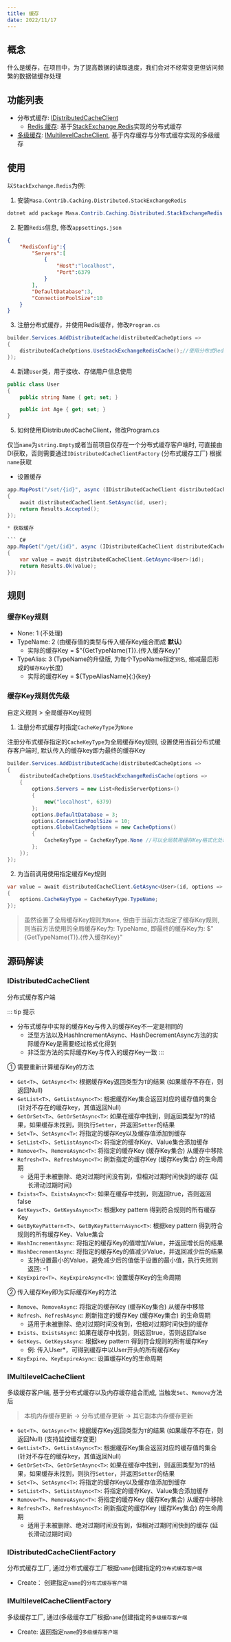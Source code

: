 ```yaml
---
title: 缓存
date: 2022/11/17
---
```


## 概念

什么是缓存，在项目中，为了提高数据的读取速度，我们会对不经常变更但访问频繁的数据做缓存处理

## 功能列表

* 分布式缓存: [IDistributedCacheClient](#IDistributedCacheClient)
    * [Redis 缓存](../../contribs/cache/stackexchange-redis.md): 基于[StackExchange.Redis](https://github.com/StackExchange/StackExchange.Redis)实现的分布式缓存
* [多级缓存](../../contribs/cache/multilevel-cache.md): [IMultilevelCacheClient](#IMultilevelCacheClient), 基于内存缓存与分布式缓存实现的多级缓存

## 使用

以`StackExchange.Redis`为例:

1. 安装`Masa.Contrib.Caching.Distributed.StackExchangeRedis`

``` powershell
dotnet add package Masa.Contrib.Caching.Distributed.StackExchangeRedis
```

2. 配置`Redis`信息, 修改`appsettings.json`

``` appsettings.json
{
    "RedisConfig":{
        "Servers":[
            {
                "Host":"localhost",
                "Port":6379
            }
        ],
        "DefaultDatabase":3,
        "ConnectionPoolSize":10
    }
}
```

3. 注册分布式缓存，并使用Redis缓存，修改`Program.cs`

``` C#
builder.Services.AddDistributedCache(distributedCacheOptions =>
{
    distributedCacheOptions.UseStackExchangeRedisCache();//使用分布式Redis缓存, 默认使用本地`RedisConfig`节点的配置
});
```

4. 新建`User`类，用于接收、存储用户信息使用

``` C#
public class User
{
    public string Name { get; set; }

    public int Age { get; set; }
}
```

5. 如何使用IDistributedCacheClient，修改Program.cs

仅当`name`为`string.Empty`或者当前项目仅存在一个分布式缓存客户端时, 可直接由DI获取，否则需要通过`IDistributedCacheClientFactory` (分布式缓存工厂) 根据`name`获取

* 设置缓存

``` C#
app.MapPost("/set/{id}", async (IDistributedCacheClient distributedCacheClient, [FromRoute] string id, [FromBody] User user) =>
{
    await distributedCacheClient.SetAsync(id, user);
    return Results.Accepted();
});

* 获取缓存

``` C#
app.MapGet("/get/{id}", async (IDistributedCacheClient distributedCacheClient, [FromRoute] string id) =>
{
    var value = await distributedCacheClient.GetAsync<User>(id);
    return Results.Ok(value);
});
```

## 规则

### 缓存Key规则

* None: 1 (不处理)
* TypeName: 2 (由缓存值的类型与传入缓存Key组合而成 **默认**)
    * 实际的缓存Key = $"{GetTypeName(T)}.{传入缓存Key}"
* TypeAlias: 3 (TypeName的升级版, 为每个TypeName指定`别名`, 缩减最后形成的`缓存Key`长度)
    * 实际的缓存Key = ${TypeAliasName}{:}{key}

### 缓存Key规则优先级

自定义规则 > 全局缓存Key规则

1. 注册分布式缓存时指定`CacheKeyType`为`None`

注册分布式缓存指定的`CacheKeyType`为全局缓存Key规则, 设置使用当前分布式缓存客户端时, 默认传入的缓存key即为最终的缓存Key

``` C#
builder.Services.AddDistributedCache(distributedCacheOptions =>
{
    distributedCacheOptions.UseStackExchangeRedisCache(options =>
    {
        options.Servers = new List<RedisServerOptions>()
        {
            new("localhost", 6379)
        };
        options.DefaultDatabase = 3;
        options.ConnectionPoolSize = 10;
        options.GlobalCacheOptions = new CacheOptions()
        {
            CacheKeyType = CacheKeyType.None //可以全局禁用缓存Key格式化处理
        };
    });
});
```

2. 为当前调用使用指定缓存Key规则
 
``` C#
var value = await distributedCacheClient.GetAsync<User>(id, options =>
{
    options.CacheKeyType = CacheKeyType.TypeName;
});
```

> 虽然设置了全局缓存Key规则为`None`, 但由于当前方法指定了缓存Key规则, 则当前方法使用的全局缓存Key为: TypeName, 即最终的缓存Key为: $"{GetTypeName(T)}.{传入缓存Key}"

## 源码解读

### IDistributedCacheClient

分布式缓存客户端

<!-- 以下方法会根据全局缓存Key的规则配置以及传入缓存Key的规则配置，检测是否需要格式化缓存Key，对需要格式化Key的操作按照缓存Key格式化规则进行处理，[详细查看](#缓存Key的生成规则):  -->
::: tip 提示
* 分布式缓存中实际的缓存Key与传入的缓存Key不一定是相同的
    * 泛型方法以及HashIncrementAsync、HashDecrementAsync方法的实际缓存Key是需要经过格式化得到
    * 非泛型方法的实际缓存Key与传入的缓存Key一致
:::

① 需要重新计算缓存Key的方法

* `Get<T>`、`GetAsync<T>`: 根据缓存Key返回类型为`T`的结果 (如果缓存不存在，则返回Null)
* `GetList<T>`、`GetListAsync<T>`: 根据缓存Key集合返回对应的缓存值的集合 (针对不存在的缓存key，其值返回Null)
* `GetOrSet<T>`、`GetOrSetAsync<T>`: 如果在缓存中找到，则返回类型为`T`的结果，如果缓存未找到，则执行`Setter`，并返回`Setter`的结果
* `Set<T>`、`SetAsync<T>`: 将指定的缓存Key以及缓存值添加到缓存
* `SetList<T>`、`SetListAsync<T>`: 将指定的缓存Key、Value集合添加缓存
* `Remove<T>`、`RemoveAsync<T>`: 将指定的缓存Key (缓存Key集合) 从缓存中移除
* `Refresh<T>`、`RefreshAsync<T>`: 刷新指定的缓存Key (缓存Key集合) 的生命周期
  * 适用于未被删除、绝对过期时间没有到，但相对过期时间快到的缓存 (延长滑动过期时间)
* `Exists<T>`、`ExistsAsync<T>`: 如果在缓存中找到，则返回true，否则返回false
* `GetKeys<T>`、`GetKeysAsync<T>`: 根据key pattern 得到符合规则的所有缓存Key
* `GetByKeyPattern<T>`、`GetByKeyPatternAsync<T>`: 根据key pattern 得到符合规则的所有缓存Key、Value集合
* `HashIncrementAsync`: 将指定的缓存Key的值增加Value，并返回增长后的结果
* `HashDecrementAsync`: 将指定的缓存Key的值减少Value，并返回减少后的结果
  * 支持设置最小的Value，避免减少后的值低于设置的最小值，执行失败则返回: -1
* `KeyExpire<T>`、`KeyExpireAsync<T>`: 设置缓存Key的生命周期

② 传入缓存Key即为实际缓存Key的方法

* `Remove`、`RemoveAsync`: 将指定的缓存Key (缓存Key集合) 从缓存中移除
* `Refresh`、`RefreshAsync`: 刷新指定的缓存Key (缓存Key集合) 的生命周期
  * 适用于未被删除、绝对过期时间没有到，但相对过期时间快到的缓存
* `Exists`、`ExistsAsync`: 如果在缓存中找到，则返回true，否则返回false
* `GetKeys`、`GetKeysAsync`: 根据key pattern 得到符合规则的所有缓存Key
  * 例: 传入User*，可得到缓存中以User开头的所有缓存Key
* `KeyExpire`、`KeyExpireAsync`: 设置缓存Key的生命周期

### IMultilevelCacheClient

多级缓存客户端, 基于分布式缓存以及内存缓存组合而成, 当触发`Set`、`Remove`方法后

> 本机内存缓存更新 -> 分布式缓存更新 -> 其它副本内存缓存更新

* `Get<T>`、`GetAsync<T>`: 根据缓存Key返回类型为`T`的结果 (如果缓存不存在，则返回Null) (支持监控缓存变更)
* `GetList<T>`、`GetListAsync<T>`: 根据缓存Key集合返回对应的缓存值的集合 (针对不存在的缓存key，其值返回Null)
* `GetOrSet<T>`、`GetOrSetAsync<T>`: 如果在缓存中找到，则返回类型为`T`的结果，如果缓存未找到，则执行`Setter`，并返回`Setter`的结果
* `Set<T>`、`SetAsync<T>`: 将指定的缓存Key以及缓存值添加到缓存
* `SetList<T>`、`SetListAsync<T>`: 将指定的缓存Key、Value集合添加缓存
* `Remove<T>`、`RemoveAsync<T>`: 将指定的缓存Key (缓存Key集合) 从缓存中移除
* `Refresh<T>`、`RefreshAsync<T>`: 刷新指定的缓存Key (缓存Key集合) 的生命周期
  * 适用于未被删除、绝对过期时间没有到，但相对过期时间快到的缓存 (延长滑动过期时间)

### IDistributedCacheClientFactory

分布式缓存工厂, 通过分布式缓存工厂根据`name`创建指定的`分布式缓存客户端`

* Create： 创建指定`name`的`分布式缓存客户端`

### IMultilevelCacheClientFactory

多级缓存工厂, 通过(多级缓存工厂根据`name`创建指定的`多级缓存客户端`

* Create: 返回指定`name`的`多级缓存客户端`